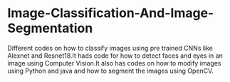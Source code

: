 # Image-Classification-And-Image-Segmentation
Different codes on how to classify images using pre trained CNNs like Alexnet and Resnet18.It hads code for how to detect faces and eyes in an image using Computer Vision.It also has codes on how to modify images using Python and java and how to segment the images using OpenCV.
